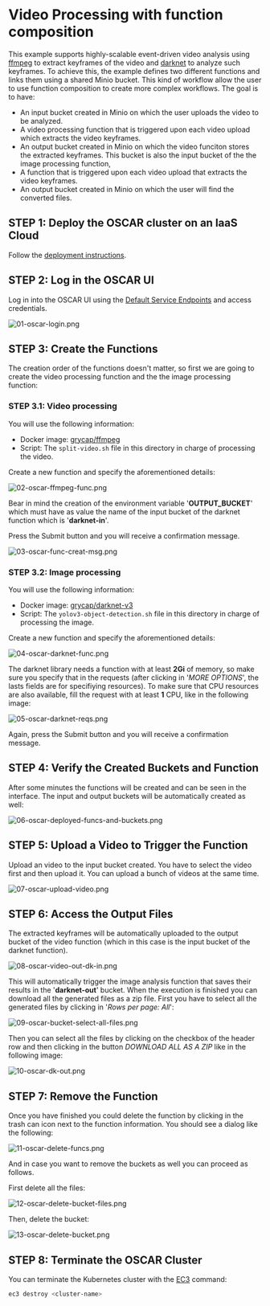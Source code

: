 # Video Processing with function composition

This example supports highly-scalable event-driven video analysis using
[ffmpeg](https://ffmpeg.org/) to extract keyframes of the video and
[darknet](https://pjreddie.com/darknet) to analyze such keyframes. To achieve
this, the example defines two different functions and links them using a
shared Minio bucket. This kind of workflow allow the user to use function
composition to create more complex workflows. The goal is to have:

* An input bucket created in Minio on which the user uploads the video to be analyzed.
* A video processing function that is triggered upon each video upload which
    extracts the video keyframes.
* An output bucket created in Minio on which the video funciton stores the
    extracted keyframes. This bucket is also the input bucket of the the image
    processing function,
* A function that is triggered upon each video upload that extracts the video keyframes.
* An output bucket created in Minio on which the user will find the converted files.

## STEP 1: Deploy the OSCAR cluster on an IaaS Cloud

Follow the [deployment instructions](https://o-scar.readthedocs.io/en/latest/deploy.html).

## STEP 2: Log in the OSCAR UI

Log in into the OSCAR UI using the
[Default Service Endpoints](https://o-scar.readthedocs.io/en/latest/usage.html#default-service-endpoints)
and access credentials.

![01-oscar-login.png](img/01-oscar-login.png)

## STEP 3: Create the Functions

The creation order of the functions doesn't matter, so first we are going to
create the video processing function and the the image processing function:

### STEP 3.1: Video processing

You will use the following information:

* Docker image: [grycap/ffmpeg](https://hub.docker.com/r/grycap/ffmpeg)
* Script: The `split-video.sh` file in this directory in charge of processing
    the video.

Create a new function and specify the aforementioned details:

![02-oscar-ffmpeg-func.png](img/02-oscar-ffmpeg-func.png)

Bear in mind the creation of the environment variable '**OUTPUT_BUCKET**'
which must have as value the name of the input bucket of the darknet function
which is '**darknet-in**'.

Press the Submit button and you will receive a confirmation message.

![03-oscar-func-creat-msg.png](img/03-oscar-func-creat-msg.png)

### STEP 3.2: Image processing

You will use the following information:

* Docker image: [grycap/darknet-v3](https://hub.docker.com/r/grycap/imagemagick)
* Script: The `yolov3-object-detection.sh` file in this directory in charge of
    processing the image.

Create a new function and specify the aforementioned details:

![04-oscar-darknet-func.png](img/04-oscar-darknet-func.png)

The darknet library needs a function with at least **2Gi** of memory, so make
sure you specify that in the requests (after clicking in '*MORE OPTIONS*', the
lasts fields are for specifiying resources). To make sure that CPU resources
are also available, fill the request with at least **1** CPU, like in the
following image:

![05-oscar-darknet-reqs.png](img/05-oscar-darknet-reqs.png)

Again, press the Submit button and you will receive a confirmation message.

## STEP 4: Verify the Created Buckets and Function

After some minutes the functions will be created and can be seen in the
interface. The input and output buckets will be automatically created as well:

![06-oscar-deployed-funcs-and-buckets.png](img/06-oscar-deployed-funcs-and-buckets.png)

## STEP 5: Upload a Video to Trigger the Function

Upload an video to the input bucket created. You have to select the video
first and then upload it. You can upload a bunch of videos at the same time.

![07-oscar-upload-video.png](img/07-oscar-upload-video.png)

## STEP 6: Access the Output Files

The extracted keyframes will be automatically uploaded to the output bucket of
the video function (which in this case is the input bucket of the darknet
function).

![08-oscar-video-out-dk-in.png](img/08-oscar-video-out-dk-in.png)

This will automatically trigger the image analysis function that saves their
results in the '**darknet-out**' bucket. When the execution is finished you
can download all the generated files as a zip file. First you have to select
all the generated files by clicking in '*Rows per page: All*':

![09-oscar-bucket-select-all-files.png](img/09-oscar-bucket-select-all-files.png)

Then you can select all the files by clicking on the checkbox of the header
row and then clicking in the button *DOWNLOAD ALL AS A ZIP* like in the
following image:

![10-oscar-dk-out.png](img/10-oscar-dk-out.png)

## STEP 7: Remove the Function

Once you have finished you could delete the function by clicking in the trash
can icon next to the function information. You should see a dialog like the
following:

![11-oscar-delete-funcs.png](img/11-oscar-delete-funcs.png)

And in case you want to remove the buckets as well you can proceed as follows.

First delete all the files:

![12-oscar-delete-bucket-files.png](img/12-oscar-delete-bucket-files.png)

Then, delete the bucket:

![13-oscar-delete-bucket.png](img/13-oscar-delete-bucket.png)

## STEP 8: Terminate the OSCAR Cluster

You can terminate the Kubernetes cluster with the
[EC3](https://github.com/grycap/ec3) command:

```sh
ec3 destroy <cluster-name>
```
